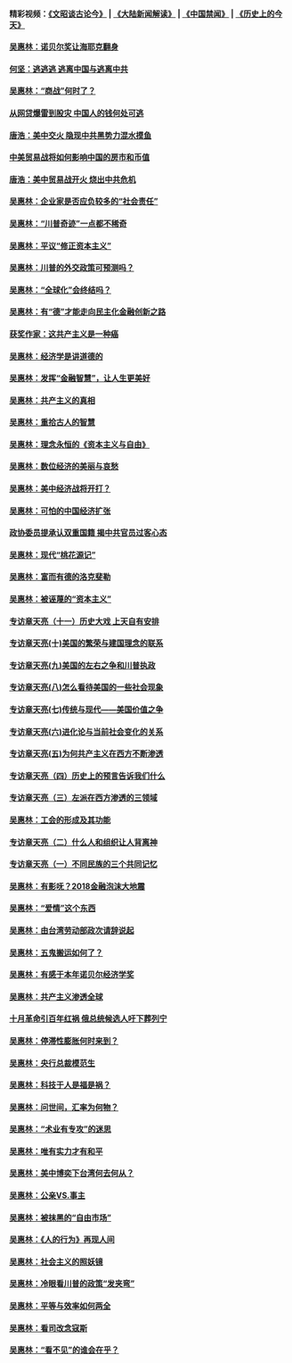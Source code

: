 #### 精彩视频：[《文昭谈古论今》](https://github.com/gfw-breaker/wenzhao/blob/master/README.md?t=01080030) | [《大陆新闻解读》](https://github.com/gfw-breaker/ntdtv-comedy/blob/master/README.md?t=01080030) | [《中国禁闻》](https://github.com/gfw-breaker/ntdtv-news/blob/master/README.md?t=01080030) | [《历史上的今天》](https://github.com/gfw-breaker/today-in-history/blob/master/README.md?t=01080030) 

#### [吴惠林：诺贝尔奖让海耶克翻身](../pages/nsc423/n10890049.md?t=01080030) 

#### [何坚：逃逃逃 逃离中国与逃离中共](../pages/nsc423/n10592891.md?t=01080030) 

#### [吴惠林：“商战”何时了？](../pages/nsc423/n10573558.md?t=01080030) 

#### [从网贷爆雷到股灾 中国人的钱何处可逃](../pages/nsc423/n10572800.md?t=01080030) 

#### [唐浩：美中交火 隐现中共黑势力混水摸鱼](../pages/nsc423/n10544040.md?t=01080030) 

#### [中美贸易战将如何影响中国的房市和币值](../pages/nsc423/n10543697.md?t=01080030) 

#### [唐浩：美中贸易战开火 烧出中共危机](../pages/nsc423/n10540126.md?t=01080030) 

#### [吴惠林：企业家是否应负较多的“社会责任”](../pages/nsc423/n10535022.md?t=01080030) 

#### [吴惠林：“川普奇迹”一点都不稀奇](../pages/nsc423/n10512808.md?t=01080030) 

#### [吴惠林：平议“修正资本主义”](../pages/nsc423/n10495724.md?t=01080030) 

#### [吴惠林：川普的外交政策可预测吗？](../pages/nsc423/n10462387.md?t=01080030) 

#### [吴惠林：“全球化”会终结吗？](../pages/nsc423/n10452838.md?t=01080030) 

#### [吴惠林：有“德”才能走向民主化金融创新之路](../pages/nsc423/n10432292.md?t=01080030) 

#### [获奖作家：这共产主义是一种癌](../pages/nsc423/n10431541.md?t=01080030) 

#### [吴惠林：经济学是讲道德的](../pages/nsc423/n10398014.md?t=01080030) 

#### [吴惠林：发挥“金融智慧”，让人生更美好](../pages/nsc423/n10375019.md?t=01080030) 

#### [吴惠林：共产主义的真相](../pages/nsc423/n10351394.md?t=01080030) 

#### [吴惠林：重拾古人的智慧](../pages/nsc423/n10337691.md?t=01080030) 

#### [吴惠林：理念永恒的《资本主义与自由》](../pages/nsc423/n10316274.md?t=01080030) 

#### [吴惠林：数位经济的美丽与哀愁](../pages/nsc423/n10292946.md?t=01080030) 

#### [吴惠林：美中经济战将开打？](../pages/nsc423/n10258825.md?t=01080030) 

#### [吴惠林：可怕的中国经济扩张](../pages/nsc423/n10219147.md?t=01080030) 

#### [政协委员提承认双重国籍 揭中共官员过客心态](../pages/nsc423/n10208809.md?t=01080030) 

#### [吴惠林：现代“桃花源记”](../pages/nsc423/n10185234.md?t=01080030) 

#### [吴惠林：富而有德的洛克斐勒](../pages/nsc423/n10142264.md?t=01080030) 

#### [吴惠林：被诬蔑的“资本主义”](../pages/nsc423/n10124816.md?t=01080030) 

#### [专访章天亮（十一）历史大戏 上天自有安排](../pages/nsc423/n10094905.md?t=01080030) 

#### [专访章天亮(十)美国的繁荣与建国理念的联系](../pages/nsc423/n10094899.md?t=01080030) 

#### [专访章天亮(九)美国的左右之争和川普执政](../pages/nsc423/n10094889.md?t=01080030) 

#### [专访章天亮(八)怎么看待美国的一些社会现象](../pages/nsc423/n10094857.md?t=01080030) 

#### [专访章天亮(七)传统与现代——美国价值之争](../pages/nsc423/n10093140.md?t=01080030) 

#### [专访章天亮(六)进化论与当前社会变化的关系](../pages/nsc423/n10092036.md?t=01080030) 

#### [专访章天亮(五)为何共产主义在西方不断渗透](../pages/nsc423/n10083620.md?t=01080030) 

#### [专访章天亮（四）历史上的预言告诉我们什么](../pages/nsc423/n10083606.md?t=01080030) 

#### [专访章天亮（三）左派在西方渗透的三领域](../pages/nsc423/n10081115.md?t=01080030) 

#### [吴惠林：工会的形成及其功能](../pages/nsc423/n10080633.md?t=01080030) 

#### [专访章天亮（二）什么人和组织让人背离神](../pages/nsc423/n10076637.md?t=01080030) 

#### [专访章天亮（一）不同民族的三个共同记忆](../pages/nsc423/n10074188.md?t=01080030) 

#### [吴惠林：有影呒？2018金融泡沫大地震](../pages/nsc423/n10040534.md?t=01080030) 

#### [吴惠林：“爱情”这个东西](../pages/nsc423/n10019423.md?t=01080030) 

#### [吴惠林：由台湾劳动部政次请辞说起](../pages/nsc423/n9979679.md?t=01080030) 

#### [吴惠林：五鬼搬运如何了？](../pages/nsc423/n9925338.md?t=01080030) 

#### [吴惠林：有感于本年诺贝尔经济学奖](../pages/nsc423/n9871883.md?t=01080030) 

#### [吴惠林：共产主义渗透全球](../pages/nsc423/n9812748.md?t=01080030) 

#### [十月革命引百年红祸 俄总统候选人吁下葬列宁](../pages/nsc423/n9810182.md?t=01080030) 

#### [吴惠林：停滞性膨胀何时来到？](../pages/nsc423/n9764136.md?t=01080030) 

#### [吴惠林：央行总裁模范生](../pages/nsc423/n9728134.md?t=01080030) 

#### [吴惠林：科技于人是福是祸？](../pages/nsc423/n9672982.md?t=01080030) 

#### [吴惠林：问世间，汇率为何物？](../pages/nsc423/n9621788.md?t=01080030) 

#### [吴惠林：“术业有专攻”的迷思](../pages/nsc423/n9580363.md?t=01080030) 

#### [吴惠林：唯有实力才有和平](../pages/nsc423/n9529599.md?t=01080030) 

#### [吴惠林：美中博奕下台湾何去何从？](../pages/nsc423/n9483598.md?t=01080030) 

#### [吴惠林：公亲VS.事主](../pages/nsc423/n9425637.md?t=01080030) 

#### [吴惠林：被抹黑的“自由市场”](../pages/nsc423/n9351545.md?t=01080030) 

#### [吴惠林：《人的行为》再现人间](../pages/nsc423/n9296339.md?t=01080030) 

#### [吴惠林：社会主义的照妖镜](../pages/nsc423/n9243460.md?t=01080030) 

#### [吴惠林：冷眼看川普的政策“发夹弯”](../pages/nsc423/n9120684.md?t=01080030) 

#### [吴惠林：平等与效率如何两全](../pages/nsc423/n9075430.md?t=01080030) 

#### [吴惠林：看司改念寇斯](../pages/nsc423/n9024915.md?t=01080030) 

#### [吴惠林：“看不见”的谁会在乎？](../pages/nsc423/n8977488.md?t=01080030) 

